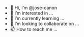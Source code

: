 - 👋 Hi, I’m @jose-canon
- 👀 I’m interested in ...
- 🌱 I’m currently learning ...
- 💞️ I’m looking to collaborate on ...
- 📫 How to reach me ...

<!---
jose-canon/jose-canon is a ✨ special ✨ repository because its `README.md` (this file) appears on your GitHub profile.
You can click the Preview link to take a look at your changes.
--->
